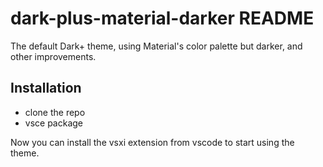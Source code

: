 # dark-plus-material-darker README

The default Dark+ theme, using Material's color palette but darker, and other improvements.

## Installation

-   clone the repo
-   vsce package

Now you can install the vsxi extension from vscode to start using the theme.
